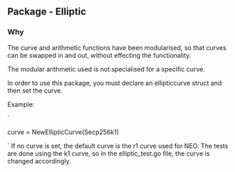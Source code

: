 ## Package - Elliptic 

### Why

The curve and arithmetic functions have been modularised, so that curves can be swapped in and out, without effecting the functionality.

The modular arithmetic used is not specialised for a specific curve.

In order to use this package, you must declare an ellipticcurve struct and then set the curve.

Example:

`

   curve = NewEllipticCurve(Secp256k1)

`
If no curve is set, the default curve is the r1 curve used for NEO. The tests are done using the k1 curve, so in the elliptic_test.go file, the curve is changed accordingly.
